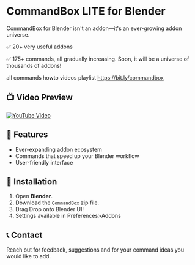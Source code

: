 # CommandBox LITE for Blender

CommandBox for Blender isn't an addon—it's an ever-growing addon universe.

✅ 20+ very useful addons

✅ 175+ commands, all gradually increasing. Soon, it will be a universe of thousands of addons! 

all commands howto videos playlist
https://bit.ly/commandbox

## 📺 Video Preview
[![YouTube Video](https://img.youtube.com/vi/j2pU3Xq8GsU/0.jpg)](https://www.youtube.com/watch?v=j2pU3Xq8GsU)

## 📌 Features
- Ever-expanding addon ecosystem
- Commands that speed up your Blender workflow
- User-friendly interface

## 🚀 Installation
1. Open **Blender**.
2. Download the `CommandBox` zip file.
3. Drag Drop onto Blender UI!
4. Settings available in Preferences>Addons

## 📞 Contact
Reach out for feedback, suggestions and for your command ideas you would like to add.

